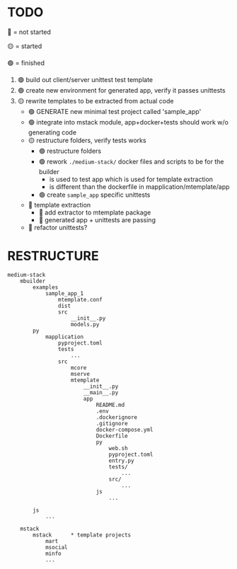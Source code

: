 # TODO

🔴 = not started

🟡 = started

🟢 = finished

1. 🟢 build out client/server unittest test template
1. 🟢 create new environment for generated app, verify it passes unittests
1. 🟡 rewrite templates to be extracted from actual code
    * 🟢 GENERATE new minimal test project called 'sample_app'
    * 🟢 integrate into mstack module, app+docker+tests should work w/o generating code
    * 🟡 restructure folders, verify tests works
        * 🟢 restructure folders
        * 🟢 rework `./medium-stack/` docker files and scripts to be for the builder
            * is used to test app which is used for template extraction
            * is different than the dockerfile in mapplication/mtemplate/app
        * 🟢 create `sample_app` specific unittests
    * 🔴 template extraction
        * 🔴 add extractor to mtemplate package
        * 🔴 generated app + unittests are passing
    * 🔴 refactor unittests?


# RESTRUCTURE

```
medium-stack
    mbuilder
        examples
            sample_app_1
                mtemplate.conf
                dist
                src
                    __init__.py
                    models.py
        py
            mapplication
                pyproject.toml
                tests
                    ...
                src
                    mcore
                    mserve
                    mtemplate
                        __init__.py
                        __main__.py
                        app
                            README.md
                            .env
                            .dockerignore
                            .gitignore
                            docker-compose.yml
                            Dockerfile
                            py
                                web.sh
                                pyproject.toml
                                entry.py
                                tests/
                                    ...
                                src/
                                    ...
                            js
                                ...

        js
            ...

    mstack
        mstack      * template projects
            mart
            msocial
            minfo
            ...

```
